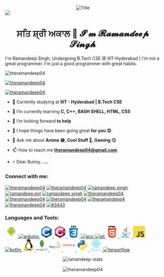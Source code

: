 <div align="center">
  <img src="https://readme-typing-svg.herokuapp.com?font=Architects+Daughter&color=%2338C2FF&size=50&center=true&vCenter=true&height=60&width=600&lines=Heyyy!+I'm+Ramandeep+Singh+%3C3;Raman+is+me!!!;Welcome+to+my+profile!" alt="Title"></img>
</div>
 <img src="https://raw.githubusercontent.com/nixin72/nixin72/master/wave.gif" width="50px"></img><h3 align="center"><h1 align="center">ਸਤਿ ਸ਼੍ਰੀ ਅਕਾਲ 🙏 𝓘'𝓶 𝓡𝓪𝓶𝓪𝓷𝓭𝓮𝓮𝓹 𝓢𝓲𝓷𝓰𝓱</h1>I'm Ramandeep Singh, Undergoing B.Tech CSE @ IIIT-Hyderabad | I'm not a great programmer. I'm just a good programmer with great habits.</h3>

<p align="left"> <img src="https://komarev.com/ghpvc/?username=theramandeep04&label=Profile%20views&color=0e75b6&style=flat" alt="theramandeep04" /> </p>

<p align="left"> <a href="https://github.com/ryo-ma/github-profile-trophy"><img src="https://github-profile-trophy.vercel.app/?username=theramandeep04" alt="theramandeep04" /></a> </p>

<p align="left"> <a href="https://twitter.com/theramandeep04" target="blank"><img src="https://img.shields.io/twitter/follow/theramandeep04?logo=twitter&style=for-the-badge" alt="theramandeep04" /></a> </p>

- 🔭 Currently studying at **IIIT - Hyderabad | B.Tech CSE**

- 🌱 I’m currently learning **C, C++, BASH SHELL, HTML, CSS**

- 👯 I’m looking forward **to help**

- 🤝 I hope things have been going great **for you 😊**

- 💬 Ask me about **Anime 😁, Cool Stuff 🤘, Gaming 😏**

- 📫 How to reach me **theramandeep04@gmail.com**

- ⚡ Dear Bunny.. **...**

<h3 align="left">Connect with me:</h3>
<p align="left">
<a href="https://twitter.com/theramandeep04" target="blank"><img align="center" src="https://raw.githubusercontent.com/rahuldkjain/github-profile-readme-generator/master/src/images/icons/Social/twitter.svg" alt="theramandeep04" height="30" width="40" /></a>
<a href="https://linkedin.com/in/theramandeep04" target="blank"><img align="center" src="https://raw.githubusercontent.com/rahuldkjain/github-profile-readme-generator/master/src/images/icons/Social/linked-in-alt.svg" alt="theramandeep04" height="30" width="40" /></a>
<a href="https://fb.com/ramandeep singh" target="blank"><img align="center" src="https://raw.githubusercontent.com/rahuldkjain/github-profile-readme-generator/master/src/images/icons/Social/facebook.svg" alt="ramandeep singh" height="30" width="40" /></a>
<a href="https://instagram.com/ramandeep.pvt" target="blank"><img align="center" src="https://raw.githubusercontent.com/rahuldkjain/github-profile-readme-generator/master/src/images/icons/Social/instagram.svg" alt="ramandeep.pvt" height="30" width="40" /></a>
<a href="https://www.youtube.com/c/ramandeep singh" target="blank"><img align="center" src="https://raw.githubusercontent.com/rahuldkjain/github-profile-readme-generator/master/src/images/icons/Social/youtube.svg" alt="ramandeep singh" height="30" width="40" /></a>
<a href="https://www.codechef.com/users/theramandeep04" target="blank"><img align="center" src="https://cdn.jsdelivr.net/npm/simple-icons@3.1.0/icons/codechef.svg" alt="theramandeep04" height="30" width="40" /></a>
<a href="https://www.hackerrank.com/theramandeep04" target="blank"><img align="center" src="https://raw.githubusercontent.com/rahuldkjain/github-profile-readme-generator/master/src/images/icons/Social/hackerrank.svg" alt="theramandeep04" height="30" width="40" /></a>
<a href="https://codeforces.com/profile/theramandeep04" target="blank"><img align="center" src="https://raw.githubusercontent.com/rahuldkjain/github-profile-readme-generator/master/src/images/icons/Social/codeforces.svg" alt="theramandeep04" height="30" width="40" /></a>
<a href="https://www.leetcode.com/theramandeep4" target="blank"><img align="center" src="https://raw.githubusercontent.com/rahuldkjain/github-profile-readme-generator/master/src/images/icons/Social/leet-code.svg" alt="theramandeep4" height="30" width="40" /></a>
<a href="https://auth.geeksforgeeks.org/user/theramandeep04" target="blank"><img align="center" src="https://raw.githubusercontent.com/rahuldkjain/github-profile-readme-generator/master/src/images/icons/Social/geeks-for-geeks.svg" alt="theramandeep04" height="30" width="40" /></a>
<a href="https://discord.gg/#3443" target="blank"><img align="center" src="https://raw.githubusercontent.com/rahuldkjain/github-profile-readme-generator/master/src/images/icons/Social/discord.svg" alt="#3443" height="30" width="40" /></a>
</p>

<h3 align="left">Languages and Tools:</h3>
<p align="left"> <a href="https://developer.android.com" target="_blank" rel="noreferrer"> <img src="https://raw.githubusercontent.com/devicons/devicon/master/icons/android/android-original-wordmark.svg" alt="android" width="40" height="40"/> </a> <a href="https://www.arduino.cc/" target="_blank" rel="noreferrer"> <img src="https://cdn.worldvectorlogo.com/logos/arduino-1.svg" alt="arduino" width="40" height="40"/> </a> <a href="https://www.cprogramming.com/" target="_blank" rel="noreferrer"> <img src="https://raw.githubusercontent.com/devicons/devicon/master/icons/c/c-original.svg" alt="c" width="40" height="40"/> </a> <a href="https://www.w3schools.com/cpp/" target="_blank" rel="noreferrer"> <img src="https://raw.githubusercontent.com/devicons/devicon/master/icons/cplusplus/cplusplus-original.svg" alt="cplusplus" width="40" height="40"/> </a> <a href="https://www.w3schools.com/css/" target="_blank" rel="noreferrer"> <img src="https://raw.githubusercontent.com/devicons/devicon/master/icons/css3/css3-original-wordmark.svg" alt="css3" width="40" height="40"/> </a> <a href="https://cloud.google.com" target="_blank" rel="noreferrer"> <img src="https://www.vectorlogo.zone/logos/google_cloud/google_cloud-icon.svg" alt="gcp" width="40" height="40"/> </a> <a href="https://git-scm.com/" target="_blank" rel="noreferrer"> <img src="https://www.vectorlogo.zone/logos/git-scm/git-scm-icon.svg" alt="git" width="40" height="40"/> </a> <a href="https://www.w3.org/html/" target="_blank" rel="noreferrer"> <img src="https://raw.githubusercontent.com/devicons/devicon/master/icons/html5/html5-original-wordmark.svg" alt="html5" width="40" height="40"/> </a> <a href="https://www.java.com" target="_blank" rel="noreferrer"> <img src="https://raw.githubusercontent.com/devicons/devicon/master/icons/java/java-original.svg" alt="java" width="40" height="40"/> </a> <a href="https://developer.mozilla.org/en-US/docs/Web/JavaScript" target="_blank" rel="noreferrer"> <img src="https://raw.githubusercontent.com/devicons/devicon/master/icons/javascript/javascript-original.svg" alt="javascript" width="40" height="40"/> </a> <a href="https://kotlinlang.org" target="_blank" rel="noreferrer"> <img src="https://www.vectorlogo.zone/logos/kotlinlang/kotlinlang-icon.svg" alt="kotlin" width="40" height="40"/> </a> <a href="https://www.linux.org/" target="_blank" rel="noreferrer"> <img src="https://raw.githubusercontent.com/devicons/devicon/master/icons/linux/linux-original.svg" alt="linux" width="40" height="40"/> </a> <a href="https://www.mongodb.com/" target="_blank" rel="noreferrer"> <img src="https://raw.githubusercontent.com/devicons/devicon/master/icons/mongodb/mongodb-original-wordmark.svg" alt="mongodb" width="40" height="40"/> </a> <a href="https://www.mysql.com/" target="_blank" rel="noreferrer"> <img src="https://raw.githubusercontent.com/devicons/devicon/master/icons/mysql/mysql-original-wordmark.svg" alt="mysql" width="40" height="40"/> </a> <a href="https://www.oracle.com/" target="_blank" rel="noreferrer"> <img src="https://raw.githubusercontent.com/devicons/devicon/master/icons/oracle/oracle-original.svg" alt="oracle" width="40" height="40"/> </a> <a href="https://www.python.org" target="_blank" rel="noreferrer"> <img src="https://raw.githubusercontent.com/devicons/devicon/master/icons/python/python-original.svg" alt="python" width="40" height="40"/> </a> <a href="https://reactjs.org/" target="_blank" rel="noreferrer"> <img src="https://raw.githubusercontent.com/devicons/devicon/master/icons/react/react-original-wordmark.svg" alt="react" width="40" height="40"/> </a> <a href="https://www.tensorflow.org" target="_blank" rel="noreferrer"> <img src="https://www.vectorlogo.zone/logos/tensorflow/tensorflow-icon.svg" alt="tensorflow" width="40" height="40"/> </a> </p>

<div align="center">
<!-- <img height="150em" src="https://github-readme-stats.vercel.app/api/top-langs/?username=theramandeep04&layout=compact&show_icon=true&theme=algolia" alt="ramandeep-langs"/> -->
<img src="https://github-readme-stats.vercel.app/api/?username=theramandeep04&layout=compact&show_icon=true&theme=algolia" alt="ramandeep-stats"/>




<img align="center" src="https://github-readme-streak-stats.herokuapp.com/?user=theramandeep04&theme=algolia" alt="theramandeep04" /></div>
